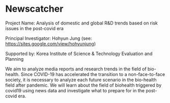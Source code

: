 # Newscatcher

Project Name: Analysis of domestic and global R&D trends based on risk issues in the post-covid era 

Principal Investigator: Hohyun Jung (see: https://sites.google.com/view/hohyunjung)

Supported by: Korea Institute of Science & Technology Evaluation and Planning

We aim to analyze media reports and research trends in the field of bio-health. Since COVID-19 has accelerated the transition to a non-face-to-face society, it is necessary to analyze each future scenario in the bio-health field after pandemic. We will learn about the field of biohealth triggered by covid19 using news data and investigate what to prepare for in the post-covid era.



